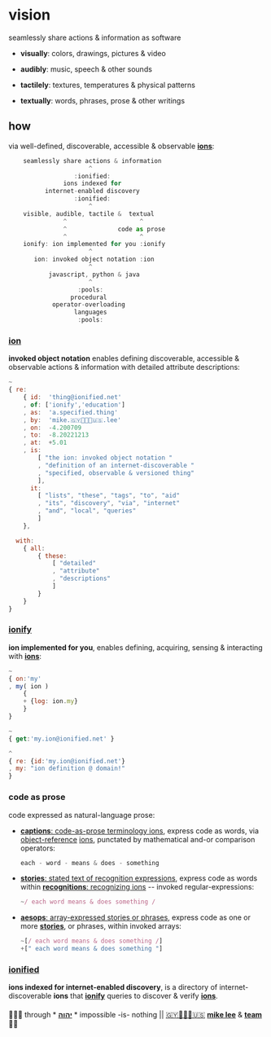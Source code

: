 
# vision

seamlessly share actions & information as software

+ **visually**: colors, drawings, pictures & video

+ **audibly**: music, speech & other sounds

+ **tactilely**: textures, temperatures & physical patterns

+ **textually**: words, phrases, prose & other writings

## how

via well-defined, discoverable, accessible & observable
[**ions**](#ion):

```js
    seamlessly share actions & information
                      ^
                  :ionified:
               ions indexed for
          internet-enabled discovery
                  :ionified:
                      ^
    visible, audible, tactile &  textual
               ^                    ^
               ^              code as prose
               ^                    ^
    ionify: ion implemented for you :ionify
                      ^
       ion: invoked object notation :ion
                      ^
           javascript, python & java
                      ^
                   :pools:
                 procedural
            operator-overloading
                  languages
                   :pools:
```

### [ion](ions/ion.md#ion)

**invoked object notation** enables defining discoverable, accessible &
observable actions & information with detailed attribute descriptions:

```javascript
~
{ re:
    { id:  'thing@ionified.net'
    , of: ['ionify','education']
    , as:  'a.specified.thing'
    , by:  'mike.🇬🇾👨🏾‍💻🇺🇸.lee'
    , on:  -4.200709
    , to:  -8.20221213
    , at:  +5.01
    , is:
        [ "the ion: invoked object notation "
        , "definition of an internet-discoverable "
        , "specified, observable & versioned thing"
        ],
      it:
        [ "lists", "these", "tags", "to", "aid"
        , "its", "discovery", "via", "internet"
        , "and", "local", "queries"
        ]
    },

  with:
    { all:
        { these:
            [ "detailed"
            , "attribute"
            , "descriptions"
            ]
        }
    }
}
```

### [ionify](https://about.ionify.net/)

**ion implemented for you**, enables defining, acquiring, sensing & interacting with
[**ions**](#ion):

```javascript
~
{ on:'my'
, my( ion )
    {
    + {log: ion.my}
    }
}

~
{ get:'my.ion@ionified.net' }

^
{ re: {id:'my.ion@ionified.net'}
, my: "ion definition @ domain!"
}
```

### code as prose

  code expressed as natural-language prose:

+ [**captions**: code-as-prose terminology ions](https://github.com/ionify/ionify/blob/production/README.md#code-as-prose),
  express code as words, via
  [object-reference](LINGO.md#orion) [ions](#ion),
  punctated by mathematical and-or comparison operators:

  ```javascript
  each - word - means & does - something
  ```

+ [**stories**: stated text of recognition expressions](ions/stories.md#stories),
  express code as words within
  [**recognitions**: recognizing ions](ions/stories.md#stories) --
  invoked regular-expressions:

  ```javascript
  ~/ each word means & does something /
  ```

+ [**aesops**: array-expressed stories or phrases](ions/aesop.md#aesop),
  express code as one or more [**stories**](ions/stories.md#stories),
  or phrases, within invoked arrays:

  ```javascript
  ~[/ each word means & does something /]
  +[" each word means & does something "]
  ```

### [ionified](https://ionified.net/)

**ions indexed for internet-enabled discovery**, is a directory of
internet-discoverable **ions** that [**ionify**](#ionify) queries to discover & verify
[**ions**](#ion).

####

🙇🏾‍♂️ through * [**יהוה**](LICENSE.txt#L1) * impossible -is- nothing ||
[🇬🇾👨🏾‍💻🇺🇸](https://en.wikipedia.org/wiki/Guyana)
[**mike lee**](https://github.com/iskitz) &
[**team**](https://team.ionify.net/)
🤲🏾
